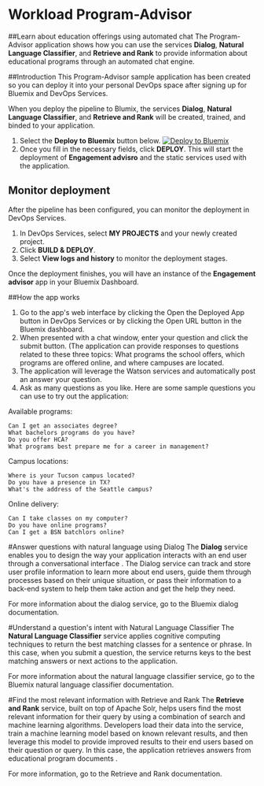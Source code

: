 # Workload Program-Advisor

##Learn about education offerings using automated chat
The Program-Advisor application shows how you can use the services **Dialog**, **Natural Language Classifier**, and **Retrieve and Rank** to provide information about educational programs through an automated chat engine.

##Introduction
This Program-Advisor sample application has been created so you can deploy it into your personal DevOps space after signing up for Bluemix and DevOps Services. 

When you deploy the pipeline to Blumix, the services **Dialog**, **Natural Language Classifier**, and **Retrieve and Rank** will be created, trained, and binded to your application. 

1. Select the **Deploy to Bluemix** button below. [![Deploy to Bluemix](https://bluemix.net/deploy/button.png)](https://bluemix.net/deploy?repository=https://github.com/cfsworkload/engagement-advisor.git)
2.  Once you fill in the necessary fields, click **DEPLOY**. This will start the deployment of **Engagement advisro** and the static services used with the application.

## Monitor deployment

After the pipeline has been configured, you can monitor the deployment in DevOps Services.

1. In DevOps Services, select **MY PROJECTS** and your newly created project.
2. Click **BUILD & DEPLOY**.
3. Select **View logs and history** to monitor the deployment stages.

Once the deployment finishes, you will have an instance of the **Engagement advisor** app in your Bluemix Dashboard. 

##How the app works

1.  Go to the app's web interface by clicking the Open the Deployed App button in DevOps Services or by clicking the Open URL button in the Bluemix dashboard.
2. When presented with a chat window, enter your question and click the submit button. (The application can provide responses to questions related to these three topics: What programs the school offers, which programs are offered online, and where campuses are located.
3. The application will leverage the Watson services and automatically post an answer your question.
4. Ask as many questions as you like. Here are some sample questions you can use to try out the application:

Available programs:

	Can I get an associates degree?
	What bachelors programs do you have?
	Do you offer HCA?
	What programs best prepare me for a career in management?

Campus locations:

	Where is your Tucson campus located?
	Do you have a presence in TX?
	What's the address of the Seattle campus?
Online delivery:

	Can I take classes on my computer?
	Do you have online programs?
	Can I get a BSN batchlors online?


#Answer questions with natural language using Dialog
The **Dialog** service enables you to design the way your application interacts with an end user through a conversational interface . The Dialog service can track and store user profile information to learn more about end users, guide them through processes based on their unique situation, or pass their information to a back-end system to help them take action and get the help they need. 

For more information about the dialog service, go to the Bluemix dialog documentation.

#Understand a question's intent with Natural Language Classifier
The **Natural Language Classifier** service applies cognitive computing techniques to return the best matching classes for a sentence or phrase. In this case, when you submit a question, the service returns keys to the best matching answers or next actions to the application. 

For more information about the natural language classifier service, go to the Bluemix natural language classifier documentation.

#Find the most relevant information with Retrieve and Rank
The **Retrieve and Rank** service, built on top of Apache Solr,  helps users find the most relevant information for their query by using a combination of search and machine learning algorithms. Developers load their data into the service, train a machine learning model based on known relevant results, and then leverage this model to provide improved results to their end users based on their question or query. In this case, the application retrieves answers from educational program documents .

For more information, go to the Retrieve and Rank documentation.
